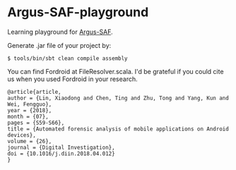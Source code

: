 # Argus-SAF-playground
Learning playground for [Argus-SAF](https://github.com/arguslab/Argus-SAF).

Generate .jar file of your project by:

```
$ tools/bin/sbt clean compile assembly
```

You can find Fordroid at FileResolver.scala. I'd be grateful if you could cite us when you used Fordroid in your research.

```
@article{article,
author = {Lin, Xiaodong and Chen, Ting and Zhu, Tong and Yang, Kun and Wei, Fengguo},
year = {2018},
month = {07},
pages = {S59-S66},
title = {Automated forensic analysis of mobile applications on Android devices},
volume = {26},
journal = {Digital Investigation},
doi = {10.1016/j.diin.2018.04.012}
}
```

